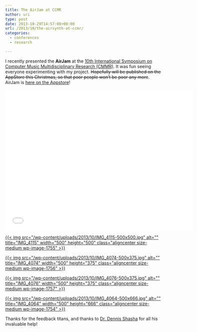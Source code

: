 ```yaml
---
title: The AirJam at CCMR
author: uri
type: post
date: 2013-10-29T14:57:08+00:00
url: /2013/10/the-airsynth-at-ccmr/
categories:
  - conferences
  - research

---
```

I recently presented the **AirJam** at the [10th International Symposium on Computer Music Multidisciplinary Research (CMMR)][1]. It was fun seeing everyone experimenting with my project. <del datetime="2014-01-02T01:08:27+00:00">Hopefully will be published on the AppStore this Christmas, so that poor people won&#8217;t be poor any more</del>. AirJam is [here on the Appstore][2]!

<iframe width="600" height="450" src="//www.youtube.com/embed/AkrRY5xlBsY" frameborder="0" allowfullscreen></iframe> 

[{{< img src="/wp-content/uploads/2013/10/IMG_4115-500x500.jpg" alt="" title="IMG_4115" width="500" height="500" class="aligncenter size-medium wp-image-1755" >}}][3]

[{{< img src="/wp-content/uploads/2013/10/IMG_4074-500x375.jpg" alt="" title="IMG_4074" width="500" height="375" class="aligncenter size-medium wp-image-1756" >}}][4]

[{{< img src="/wp-content/uploads/2013/10/IMG_4076-500x375.jpg" alt="" title="IMG_4076" width="500" height="375" class="aligncenter size-medium wp-image-1757" >}}][5]

[{{< img src="/wp-content/uploads/2013/10/IMG_4064-500x666.jpg" alt="" title="IMG_4064" width="500" height="666" class="aligncenter size-medium wp-image-1754" >}}][6]

Thanks for the feedback titans, and thanks to [Dr. Dennis Shasha][7] for all his invaluable help!

 [1]: http://www.cmmr2013.cnrs-mrs.fr/
 [2]: https://itunes.apple.com/us/app/airjam/id775830045?mt=8
 [3]: /wp-content/uploads/2013/10/IMG_4115.jpg
 [4]: /wp-content/uploads/2013/10/IMG_4074.jpg
 [5]: /wp-content/uploads/2013/10/IMG_4076.jpg
 [6]: /wp-content/uploads/2013/10/IMG_4064.jpg
 [7]: http://cs.nyu.edu/shasha/